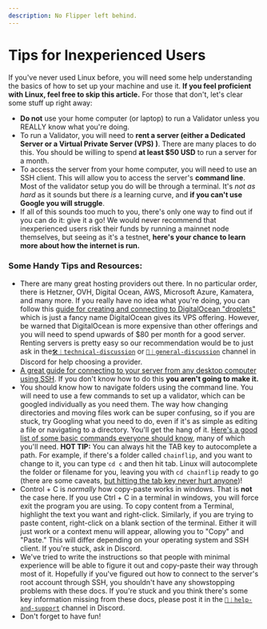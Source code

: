 ```yaml
---
description: No Flipper left behind.
---
```


# Tips for Inexperienced Users

If you've never used Linux before, you will need some help understanding the basics of how to set up your machine and use it. **If you feel proficient with Linux, feel free to skip this article.** For those that don't, let's clear some stuff up right away:

* **Do not** use your home computer (or laptop) to run a Validator unless you REALLY know what you're doing.
* To run a Validator, you will need to **rent a server (either a Dedicated Server or a Virtual Private Server (VPS) )**. There are many places to do this. You should be willing to spend **at least $50 USD** to run a server for a month.
* To access the server from your home computer, you will need to use an SSH client. This will allow you to access the server's **command line**. Most of the validator setup you do will be through a terminal. It's _not as hard_ as it sounds but there _is_ a learning curve, and **if you can't use Google you will struggle**.
* If all of this sounds too much to you, there's only one way to find out if you can do it: give it a go! We would never recommend that inexperienced users risk their funds by running a mainnet node themselves, but seeing as it's a testnet, **here's your chance to learn more about how the internet is run.**

### Some Handy Tips and Resources:

* There are many great hosting providers out there. In no particular order, there is Hetzner, OVH, Digital Ocean, AWS, Microsoft Azure, Kamatera, and many more. If you really have no idea what you're doing, you can follow this [guide for creating and connecting to DigitalOcean "droplets"](https://flaviocopes.com/digitalocean-create-vps/) which is just a fancy name DigitalOcean gives its VPS offering. However, be warned that DigitalOcean is more expensive than other offerings and you will need to spend upwards of $80 per month for a good server. Renting servers is pretty easy so our recommendation would be to just ask in the[`🛠︱technical-discussion`](https://discord.com/channels/824147014140952596/824147608377098241) or [`🧪︱general-discussion`](https://discord.com/channels/824147014140952596/1025410114875834408) channel in Discord for help choosing a provider.
* [A great guide for connecting to your server from any desktop computer using SSH](https://www.howtogeek.com/311287/how-to-connect-to-an-ssh-server-from-windows-macos-or-linux/). If you don't know how to do this **you aren't going to make it.**
* You should know how to navigate folders using the command line. You will need to use a few commands to set up a validator, which can be googled individually as you need them. The way how changing directories and moving files work can be super confusing, so if you are stuck, try Googling what you need to do, even if it's as simple as editing a file or navigating to a directory. You'll get the hang of it. [Here's a good list of some basic commands everyone should know](https://bjpcjp.github.io/pdfs/devops/linux-commands-handbook.pdf), many of which you'll need. **HOT TIP:** You can always hit the TAB key to autocomplete a path. For example, if there's a folder called `chainflip`, and you want to change to it, you can type `cd c` and then hit tab. Linux will autocomplete the folder or filename for you, leaving you with `cd chainflip` ready to go (there are some caveats, [but hitting the tab key never hurt anyone](https://www.youtube.com/watch?v=siaxGjttoVM))!
* Control + C is _normally_ how copy-paste works in windows. That is **not** the case here. If you use Ctrl + C in a terminal in windows, you will force exit the program you are using. To copy content from a Terminal, highlight the text you want and right-click. Similarly, if you are trying to paste content, right-click on a blank section of the terminal. Either it will just work or a context menu will appear, allowing you to "Copy" and "Paste." This will differ depending on your operating system and SSH client. If you're stuck, ask in Discord.
* We've tried to write the instructions so that people with minimal experience will be able to figure it out and copy-paste their way through most of it. Hopefully if you've figured out how to connect to the server's root account through SSH, you shouldn't have any showstopping problems with these docs. If you're stuck and you think there's some key information missing from these docs, please post it in the [`🙋︱help-and-support`](https://discord.com/channels/824147014140952596/824147718444023848) channel in Discord.
* Don't forget to have fun!









